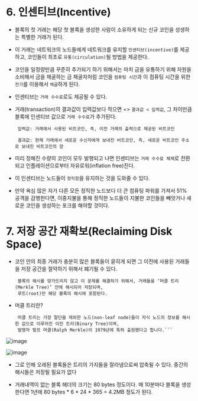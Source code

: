 
# 6. 인센티브(Incentive)

* 블록의 첫 거래는 해당 첫 블록을 생성한 사람이 소유하게 되는 신규 코인을 성생하는 특별한 거래가 된다. 

* 이 거래는 네트워크의 노드들에게 네트워크를 유지할 ```인센티브(incentive)```를 제공하고, 코인들이 최초로 ```유통(circulation)```될 방법을 제공한다.

* 코인을 일정량만큼 꾸준히 추가되기 하기 위해서는 마치 금을 유통하기 위해 자원을 소비해서 금을 채굴하는 금 채굴자처럼 코인을 ```컴퓨팅 시간```과 이 컴퓨팅 시간을 위한 ```전기```를 이용해서 ```채굴```하게 된다.

* 인센티브는 ```거래 수수료```로도 제공될 수 있다. 

* 거래(transaction)의 결과값이 입력값보다 작으면 => ```결과값 < 입력값```, 그 차이만큼 블록에 인센티브 값으로 ```거래 수수료```가 추가된다.

       입력값: 거래에서 사용된 비트코인, 즉, 이전 거래의 출력으로 제공된 비트코인

       결과값: 현재 거래에서 새로운 수신자에게 보내진 비트코인, 즉, 새로운 비트코인 주소로 보내진 비트코인의 양

* 미리 정해진 수량의 코인이 모두 발행되고 나면 인센티브는 ```거래 수수료 체제```로 전환되고 
인플레이션으로부터 자유로워(inflation free)진다.

* 이 인센티브는 노드들이 ```정직함```을 유지하는 것을 도와줄 수 있다. 

* 만약 욕심 많은 자가 다른 모든 정직한 노드보다 더 큰 컴퓨팅 파워를 가져서 51% 공격을 감행한다면, 이중지불을 통해 정직한 노드들이 지불한 코인들을 빼앗거나 새로운 코인을 생성하는 포크를 해야할 것이다.


# 7. 저장 공간 재확보(Reclaiming Disk Space)

* 코인 안의 최종 거래가 충분히 많은 블록들이 묻히게 되면 그 이전에 사용된 거래들을 저장 공간을 절약하기 위해서 폐기될 수 있다.

       블록의 해시를 망가뜨리지 않고 이 문제를 해결하기 위해서, 거래들을 ‘머클 트리(Merkle Tree)’ 안에 해시되어 저장되며,
       루트(root)만 해당 블록의 해시에 포함된다.

* 머클 트리란?
  
       머클 트리는 가장 말단을 제외한 노드(non-leaf node)들이 자식 노드의 정보를 해시한 값으로 이루어진 이진 트리(Binary Tree)이며,
       발명자 랄프 머클(Ralph Merkle)이 1979년에 특허 출원했다고 합니다.```
  
![image](https://github.com/5juman/we/assets/138484641/5576cac9-5c26-401d-90fd-6a5c5edaf541)

![image](https://github.com/5juman/we/assets/138484641/35b7fe1b-28a6-4f07-abbc-17d46e0b8ab6)

* 그로 인해 오래된 블록들은 트리의 가지들을 잘라냄으로써 압축될 수 있다. 중간의 해시들은 저장될 필요가 없다

* 거래내역이 없는 블록 헤더의 크기는 80 bytes 정도이다. 매 10분마다 블록을 생성한다면 
1년에 80 bytes * 6 * 24 * 365 = 4.2MB 정도가 된다.
